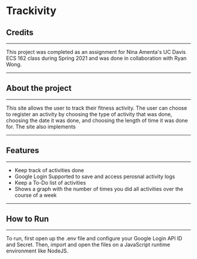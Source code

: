 # Trackivity
 
## Credits 
--------------------
This project was completed as an assignment for Nina Amenta's UC Davis ECS 162 class during Spring 2021 and was done in collaboration with Ryan Wong.

--------------------
## About the project
--------------------
This site allows the user to track their fitness activity. The user can choose to register an activity by choosing the type of activity that was done, choosing the date it was done, and choosing the length of time it was done for. The site also implements 

-----
## Features
-----
- Keep track of activities done
- Google Login Supported to save and access perosnal activity logs
- Keep a To-Do list of activities
- Shows a graph with the number of times you did all activities over the course of a week

--------------------
## How to Run
--------------------
To run, first open up the .env file and configure your Google Login API ID and Secret. Then, import and open the files on a JavaScript runtime environment like NodeJS.


